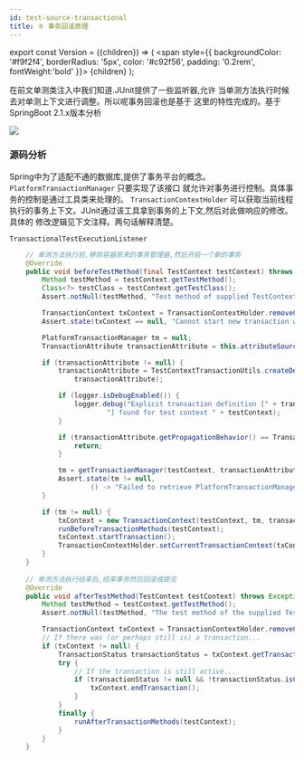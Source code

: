 ```yaml
---
id: test-source-transactional
title: ④ 事务回滚原理
---
```


export const Version = ({children}) => (
<span
style={{
backgroundColor: '#f9f2f4',
borderRadius: '5px',
color: '#c92f56',
padding: '0.2rem',
fontWeight:'bold'
}}>
{children}
</span>
);

在前文单测类注入中我们知道.JUnit提供了一些监听器,允许
当单测方法执行时候去对单测上下文进行调整。所以呢事务回滚也是基于
这里的特性完成的。<Version>基于SpringBoot 2.1.x版本分析</Version>

![](https://img.springlearn.cn/blog/learn_1617795655000.png)


### 源码分析

Spring中为了适配不通的数据库,提供了事务平台的概念。 `PlatformTransactionManager` 只要实现了该接口
就允许对事务进行控制。具体事务的控制是通过工具类来处理的。 `TransactionContextHolder` 可以获取当前线程
执行的事务上下文。JUnit通过该工具拿到事务的上下文,然后对此做响应的修改。具体的
修改逻辑见下文注释。两句话解释清楚。

`TransactionalTestExecutionListener`

```java {1,40} title="伪代码分析"
    // 单测方法执行前,移除容器原来的事务管理器,然后开启一个新的事务
    @Override
	public void beforeTestMethod(final TestContext testContext) throws Exception {
		Method testMethod = testContext.getTestMethod();
		Class<?> testClass = testContext.getTestClass();
		Assert.notNull(testMethod, "Test method of supplied TestContext must not be null");

		TransactionContext txContext = TransactionContextHolder.removeCurrentTransactionContext();
		Assert.state(txContext == null, "Cannot start new transaction without ending existing transaction");

		PlatformTransactionManager tm = null;
		TransactionAttribute transactionAttribute = this.attributeSource.getTransactionAttribute(testMethod, testClass);

		if (transactionAttribute != null) {
			transactionAttribute = TestContextTransactionUtils.createDelegatingTransactionAttribute(testContext,
				transactionAttribute);

			if (logger.isDebugEnabled()) {
				logger.debug("Explicit transaction definition [" + transactionAttribute +
						"] found for test context " + testContext);
			}

			if (transactionAttribute.getPropagationBehavior() == TransactionDefinition.PROPAGATION_NOT_SUPPORTED) {
				return;
			}

			tm = getTransactionManager(testContext, transactionAttribute.getQualifier());
			Assert.state(tm != null,
					() -> "Failed to retrieve PlatformTransactionManager for @Transactional test: " + testContext);
		}

		if (tm != null) {
			txContext = new TransactionContext(testContext, tm, transactionAttribute, isRollback(testContext));
			runBeforeTransactionMethods(testContext);
			txContext.startTransaction();
			TransactionContextHolder.setCurrentTransactionContext(txContext);
		}
	}
	
	// 单测方法执行结束后,结束事务然后回滚或提交
	@Override
	public void afterTestMethod(TestContext testContext) throws Exception {
		Method testMethod = testContext.getTestMethod();
		Assert.notNull(testMethod, "The test method of the supplied TestContext must not be null");

		TransactionContext txContext = TransactionContextHolder.removeCurrentTransactionContext();
		// If there was (or perhaps still is) a transaction...
		if (txContext != null) {
			TransactionStatus transactionStatus = txContext.getTransactionStatus();
			try {
				// If the transaction is still active...
				if (transactionStatus != null && !transactionStatus.isCompleted()) {
					txContext.endTransaction();
				}
			}
			finally {
				runAfterTransactionMethods(testContext);
			}
		}
	}
```
